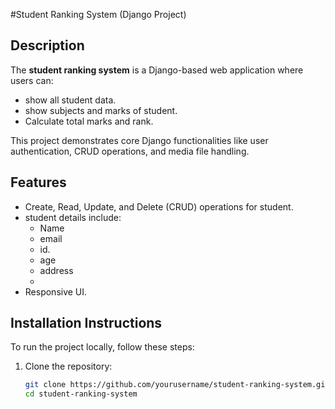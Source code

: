 #Student Ranking System (Django Project)

## Description
The **student ranking system** is a Django-based web application where users can:
- show all student data.
- show subjects and marks of student.
- Calculate total marks and rank.
  
This project demonstrates core Django functionalities like user authentication, CRUD operations, and media file handling.

## Features
- Create, Read, Update, and Delete (CRUD) operations for student.
- student details include:
  - Name
  - email
  - id.
  - age
  - address
  - 
- Responsive UI.

## Installation Instructions
To run the project locally, follow these steps:

1. Clone the repository:
   ```bash
   git clone https://github.com/yourusername/student-ranking-system.git
   cd student-ranking-system
